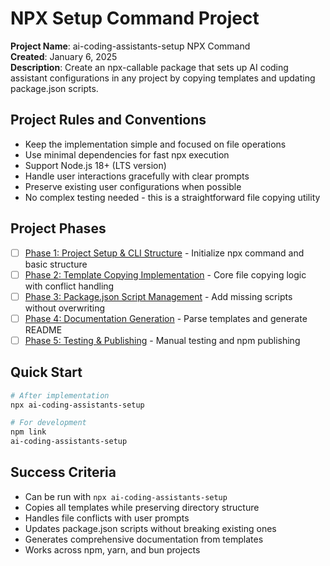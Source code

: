 # NPX Setup Command Project

**Project Name**: ai-coding-assistants-setup NPX Command  
**Created**: January 6, 2025  
**Description**: Create an npx-callable package that sets up AI coding assistant configurations in any project by copying templates and updating package.json scripts.

## Project Rules and Conventions

- Keep the implementation simple and focused on file operations
- Use minimal dependencies for fast npx execution
- Support Node.js 18+ (LTS version)
- Handle user interactions gracefully with clear prompts
- Preserve existing user configurations when possible
- No complex testing needed - this is a straightforward file copying utility

## Project Phases

- [ ] [Phase 1: Project Setup & CLI Structure](phase-1.md) - Initialize npx command and basic structure
- [ ] [Phase 2: Template Copying Implementation](phase-2.md) - Core file copying logic with conflict handling
- [ ] [Phase 3: Package.json Script Management](phase-3.md) - Add missing scripts without overwriting
- [ ] [Phase 4: Documentation Generation](phase-4.md) - Parse templates and generate README
- [ ] [Phase 5: Testing & Publishing](phase-5.md) - Manual testing and npm publishing

## Quick Start

```bash
# After implementation
npx ai-coding-assistants-setup

# For development
npm link
ai-coding-assistants-setup
```

## Success Criteria

- Can be run with `npx ai-coding-assistants-setup`
- Copies all templates while preserving directory structure
- Handles file conflicts with user prompts
- Updates package.json scripts without breaking existing ones
- Generates comprehensive documentation from templates
- Works across npm, yarn, and bun projects
